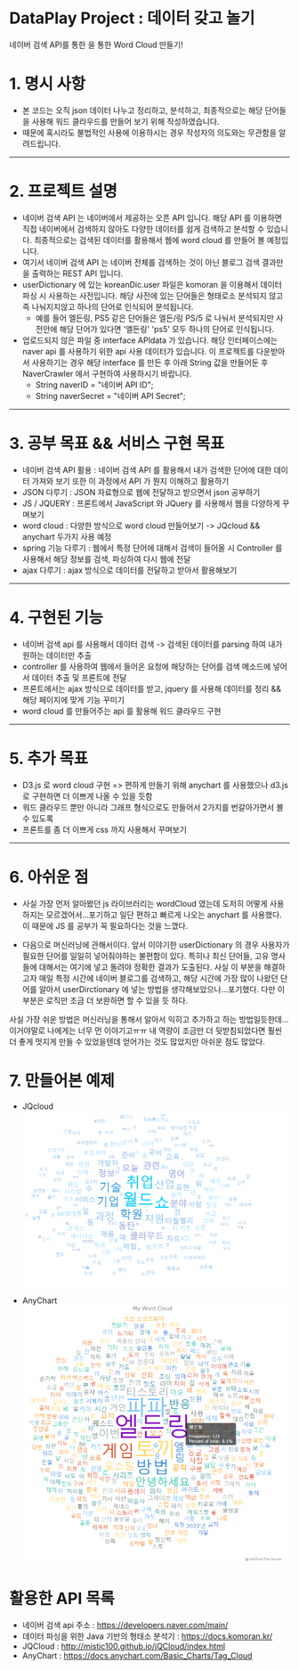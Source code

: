 # DataPlay Project : 데이터 갖고 놀기
네이버 검색 API를 통한 을 통한 Word Cloud 만들기!

# **1. 명시 사항**
- 본 코드는 오직 json 데이터 나누고 정리하고, 분석하고, 최종적으로는 해당 단어들을 사용해 워드 클라우드를 만들어 보기 위해 작성하였습니다.
- 때문에 혹시라도 불법적인 사용에 이용하시는 경우 작성자의 의도와는 무관함을 알려드립니다.
<hr>

# **2. 프로젝트 설명**
- 네이버 검색 API 는 네이버에서 제공하는 오픈 API 입니다. 해당 API 를 이용하면 직접 네이버에서 검색하지 않아도 다양한 데이터를 쉽게 검색하고 분석할 수 있습니다.
최종적으로는 검색된 데이터를 활용해서 웹에 word cloud 를 만들어 볼 예정입니다.
- 여기서 네이버 검색 API 는 네이버 전체를 검색하는 것이 아닌 블로그 검색 결과만을 출력하는 REST API 입니다.
- userDictionary 에 있는 koreanDic.user 파일은 komoran 을 이용해서 데이터 파싱 시 사용하는 사전입니다. 해당 사전에 있는 단어들은 형태로소 분석되지 않고
    즉 나눠지지않고 하나의 단어로 인식되어 분석됩니다.
  - 예를 들어 엘든링, PS5 같은 단어들은 엘든/링 PS/5 로 나눠서 분석되지만 사전안에 해당 단어가 있다면 '엘든링' 'ps5' 모두 하나의 단어로 인식됩니다.
- 업로드되지 않은 파일 중 interface APIdata 가 있습니다. 해당 인터페이스에는 naver api 를 사용하기 위한 api 사용 데이터가 있습니다.
    이 프로젝트를 다운받아서 사용하기는 경우 해당 interface 를 만든 후 아래 String 값을 만들어둔 후 NaverCrawler 에서 구현하여 사용하시기 바랍니다.
  - String naverID = "네이버 API ID";
  - String naverSecret = "네이버 API Secret";

<hr>

# **3. 공부 목표 && 서비스 구현 목표**
- 네이버 검색 API 활용 : 네이버 검색 API 를 활용해서 내가 검색한 단어에 대한 데이터 가져와 보기 또한 이 과정에서 API 가 뭔지 이해하고 활용하기
- JSON 다루기 : JSON 자료형으로 웹에 전달하고 받으면서 json 공부하기
- JS / JQUERY : 프론트에서 JavaScript 와 JQuery 를 사용해서 웹을 다양하게 꾸며보기
- word cloud : 다양한 방식으로 word cloud 만들어보기 -> JQcloud && anychart 두가지 사용 예정
- spring 기능 다루기 : 웹에서 특정 단어에 대해서 검색이 들어올 시 Controller 를 사용해서 해당 정보를 검색, 파싱하여 다시 웹에 전달 
- ajax 다루기 : ajax 방식으로 데이터를 전달하고 받아서 활용해보기

<hr/>

# **4. 구현된 기능**
- 네이버 검색 api 를 사용해서 데이터 검색 -> 검색된 데이터를 parsing 하여 내가 원하는 데이터만 추출
- controller 를 사용하여 웹에서 들어온 요청에 해당하는 단어를 검색 메소드에 넣어서 데이터 추출 및 프론트에 전달
- 프론트에서는 ajax 방식으로 데이터를 받고, jquery 를 사용해 데이터를 정리 && 해당 페이지에 맞게 기능 꾸미기
- word cloud 를 만들어주는 api 를 활용해 워드 클라우드 구현

<hr>

# **5. 추가 목표**
- D3.js 로 word cloud 구현 => 편하게 만들기 위해 anychart 를 사용했으나 d3.js 로 구현하면 더 이쁘게 나올 수 있을 듯함
- 워드 클라우드 뿐만 아니라 그래프 형식으로도 만들어서 2가지를 번갈아가면서 볼 수 있도록
- 프론트를 좀 더 이쁘게 css 까지 사용해서 꾸며보기

<hr>

# **6. 아쉬운 점**

- 사실 가장 먼저 알아봤던 js 라이브러리는 wordCloud 였는데 도저히 어떻게 사용하지는 모르겠어서...포기하고 일단 편하고 빠르게 나오는 anychart 를 사용했다. 이 때문에 JS 를 공부가 꼭 필요하다는 것을 느꼈다.

- 다음으로 머신러닝에 관해서이다. 앞서 이야기한 userDictionary 의 경우 사용자가 필요한 단어를 일일히 넣어줘야하는 불편함이 있다. 특히나 최신 단어들, 고유 명사들에 대해서는 여기에 넣고 돌려야 정확한 결과가 도출된다. 사실 이 부분을 해결하고자 매일 특정 시간에 네이버 블로그를 검색하고, 해당 시간에 가장 많이 나왔던 단어를 알아서 userDirctionary 에 넣는 방법을 생각해보았으나...포기했다. 다만 이 부분은 로직만 조금 더 보완하면 할 수 있을 듯 하다.

사실 가장 쉬운 방법은 머신러닝을 통해서 알아서 익히고 추가하고 하는 방법일듯한데...이거야말로 나에게는 너무 먼 이야기고ㅠㅠ 내 역량이 조금만 더 뒷받침되었다면 훨씬 더 좋게 멋지게 만들 수 있었을텐데 얻어가는 것도 많았지만 아쉬운 점도 많았다.

# **7. 만들어본 예제**
- JQcloud
![](example/cloud_jqcloud.png)

- AnyChart
![](example/cloud_anychart.png)

# 활용한 API 목록
- 네이버 검색 api 주소 : https://developers.naver.com/main/
- 데이터 파싱을 위한 Java 기반의 형태소 분석기 : https://docs.komoran.kr/ 
- JQCloud : http://mistic100.github.io/jQCloud/index.html
- AnyChart : https://docs.anychart.com/Basic_Charts/Tag_Cloud